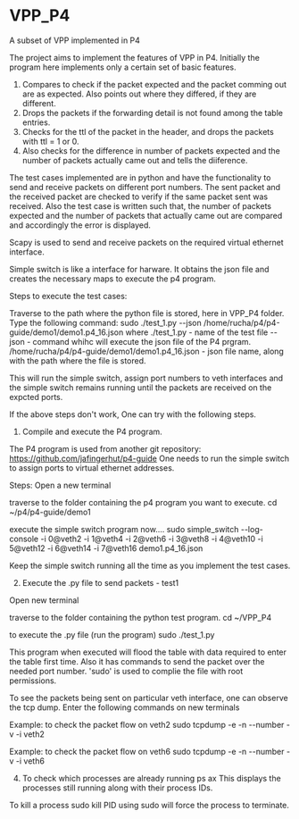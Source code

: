 # VPP_P4
A subset of VPP implemented in P4

The project aims to implement the features of VPP in P4. Initially the program here implements only a certain set of basic features.
1. Compares to check if the packet expected and the packet comming out are as expected. Also points out where they differed, if they are 	 different. 
2. Drops the packets if the forwarding detail is not found among the table entries. 
3. Checks for the ttl of the packet in the header, and drops the packets with ttl = 1 or 0. 
4. Also checks for the difference in number of packets expected and the number of packets actually came out and tells the diiference.

The test cases implemented are in python and have the functionality to send and receive packets on different port numbers.
The sent packet and the received packet are checked to verify if the same packet sent was received. Also the test case is written such that, the number of packets expected and the number of packets that actually came out are compared and accordingly the error is displayed. 

Scapy is used to send and receive packets on the required virtual ethernet interface.

Simple switch is like a interface for harware. It obtains the json file and creates the necessary maps to execute the p4 program.

Steps to execute the test cases:

Traverse to the path where the python file is stored, here in VPP_P4 folder. 
Type the following command:
sudo ./test_1.py --json /home/rucha/p4/p4-guide/demo1/demo1.p4_16.json
where
./test_1.py - name of the test file
--json - command whihc will execute the json file of the P4 prgram.
/home/rucha/p4/p4-guide/demo1/demo1.p4_16.json - json file name, along with the path where the file is stored.

This will run the simple switch, assign port numbers to veth interfaces and the simple switch remains running until the packets are received on the expcted ports.



If the above steps don't work, One can try with the following steps. 
 

1. Compile and execute the P4 program.

The P4 program is used from another git repository: https://github.com/jafingerhut/p4-guide
One needs to run the simple switch to assign ports to virtual ethernet addresses. 

Steps:
Open a new terminal

traverse to the folder containing the p4 program you want to execute.
cd ~/p4/p4-guide/demo1

execute the simple switch program now....
sudo simple_switch --log-console -i 0@veth2 -i 1@veth4 -i 2@veth6 -i 3@veth8 -i 4@veth10 -i 5@veth12 -i 6@veth14 -i 7@veth16 demo1.p4_16.json

Keep the simple switch running all the time as you implement the test cases.


2. Execute the .py file to send packets - test1

Open new terminal

traverse to the folder containing the python test program.
cd ~/VPP_P4

to execute the .py file (run the program)
sudo ./test_1.py

This program when executed will flood the table with data required to enter the table first time. Also it has commands to send the packet over the needed port number. 
'sudo' is used to complie the file with root permissions. 

To see the packets being sent on particular veth interface, one can observe the tcp dump.
Enter the following commands on new terminals

Example: to check the packet flow on veth2
sudo tcpdump -e -n --number -v -i veth2

Example: to check the packet flow on veth6 
sudo tcpdump -e -n --number -v -i veth6


4. To check which processes are already running 
ps ax
This displays the processes still running along with their process IDs. 

To kill a process 
sudo kill PID
using sudo will force the process to terminate.




